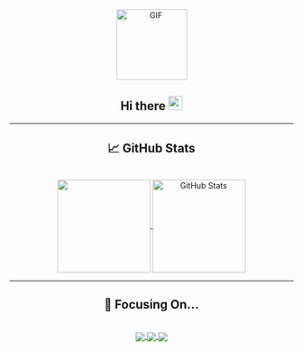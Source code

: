 <div align="center">
  <img align="center" alt="GIF" height="125px" src="https://media.giphy.com/media/du3J3cXyzhj75IOgvA/giphy.gif" />

  <h2>Hi there <img src="https://media.giphy.com/media/hvRJCLFzcasrR4ia7z/giphy.gif" width="25px"></h2>

  <hr>

## &#x1f4c8; GitHub Stats

  <br>

  <!-- My GitHub stats -->
  <a href="https://github.com/JuanDGiraldoM/JuanDGiraldoM">
    <img align="center" src="https://github-readme-stats.vercel.app/api/top-langs/?username=juandgiraldom&layout=compact&theme=highcontrast" height="165" />
  </a>
  <a href="https://github.com/JuanDGiraldoM/JuanDGiraldoM">
    <img align="center" src="https://github-readme-stats.vercel.app/api?username=juandgiraldom&show_icons=true&theme=highcontrast&include_all_commits=true" alt="GitHub Stats" height="165" />
  </a>

  <hr>

## 💪 Focusing On...

  <br>

  <!-- My GitHub repositories -->
  <a href="https://github.com/JuanDGiraldoM/scaffold-clean-architecture">
    <img align="center" src="https://github-readme-stats.vercel.app/api/pin/?username=bancolombia&repo=scaffold-clean-architecture&show_icons=true&theme=highcontrast"  />
  </a>

  <a href="https://github.com/JuanDGiraldoM/secrets-manager">
    <img align="center" src="https://github-readme-stats.vercel.app/api/pin/?username=bancolombia&repo=secrets-manager&show_icons=true&theme=highcontrast" />
  </a>

  <a href="https://github.com/JuanDGiraldoM/distributed-performance-analyzer">
    <img align="center" src="https://github-readme-stats.vercel.app/api/pin/?username=bancolombia&repo=distributed-performance-analyzer&show_icons=true&theme=highcontrast" />
  </a>


</div>

<!--
**JuanDGiraldoM/JuanDGiraldoM** is a ✨ _special_ ✨ repository because its `README.md` (this file) appears on your GitHub profile.

Here are some ideas to get you started:

- 🔭 I’m currently working on ...
- 🌱 I’m currently learning ...
- 👯 I’m looking to collaborate on ...
- 🤔 I’m looking for help with ...
- 💬 Ask me about ...
- 📫 How to reach me: ...
- 😄 Pronouns: ...
- ⚡ Fun fact: ...
  -->
